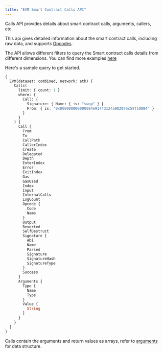 ```yaml
---
title: "EVM Smart Contract Calls API"
---
```


<head>
<meta name="title" content="EVM Smart Contract Calls API"/>

<meta name="description" content="Explore Ethereum smart contract call data. Analyze smart contract calls with detailed information."/>

<meta name="keywords" content="Ethereum, smart contract, Ethereum smart contracts, blockchain transactions, blockchain analysis, smart contract calls, DApps, cryptocurrency, token transfers, crypto transactions, Ethereum transactions, blockchain analytics, Ethereum data"/>

<meta name="robots" content="index, follow"/>
<meta http-equiv="Content-Type" content="text/html; charset=utf-8"/>
<meta name="language" content="English"/>

<!-- Open Graph / Facebook -->
<meta property="og:type" content="website" />

<meta property="og:title" content="EVM Smart Contract Calls API" />

<meta property="og:description" content="Explore Ethereum smart contract call data. Analyze smart contract calls with detailed information."/>

<!-- Twitter -->
<meta property="twitter:card" content="summary_large_image" />

<meta property="twitter:title" content="EVM Smart Contract Calls API" />

<meta property="twitter:description" content="Explore Ethereum smart contract call data. Analyze smart contract calls with detailed information." />
</head>

Calls API provides details about smart contract calls, arguments, callers, etc.

This api gives detailed information about the smart contract calls, including raw data, and supports [Opcodes](https://github.com/crytic/evm-opcodes).

The API allows different filters to query the Smart contract calls details from different dimensions.
You can find more examples [here](/docs/examples/calls/smartcontract)

Here's a sample query to get started.

```graphql
{
  EVM(dataset: combined, network: eth) {
    Calls(
      limit: { count: 1 }
      where: {
        Call: {
          Signature: { Name: { is: "swap" } }
          From: { is: "0x000000000000084e91743124a982076c59f10084" }
        }
      }
    ) {
      Call {
        From
        To
        CallPath
        CallerIndex
        Create
        Delegated
        Depth
        EnterIndex
        Error
        ExitIndex
        Gas
        GasUsed
        Index
        Input
        InternalCalls
        LogCount
        Opcode {
          Code
          Name
        }
        Output
        Reverted
        SelfDestruct
        Signature {
          Abi
          Name
          Parsed
          Signature
          SignatureHash
          SignatureType
        }
        Success
      }
      Arguments {
        Type {
          Name
          Type
        }
        Value {
          String
        }
      }
    }
  }
}
```

Calls contain the arguments and return values as arrays, refer to [arguments](/docs/schema/evm/arguments) for data structure.
